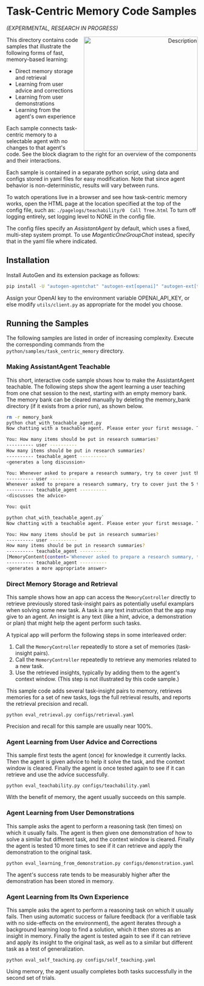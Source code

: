 # Task-Centric Memory Code Samples
_(EXPERIMENTAL, RESEARCH IN PROGRESS)_

<p align="right">
  <img src="../../packages/autogen-ext/imgs/task_centric_memory.png" alt="Description" width="300" align="right" style="margin-left: 10px;">
</p>

This directory contains code samples that illustrate the following forms of fast, memory-based learning:
* Direct memory storage and retrieval
* Learning from user advice and corrections
* Learning from user demonstrations
* Learning from the agent's own experience

Each sample connects task-centric memory to a selectable agent with no changes to that agent's code.
See the block diagram to the right for an overview of the components and their interactions.

Each sample is contained in a separate python script, using data and configs stored in yaml files for easy modification.
Note that since agent behavior is non-deterministic, results will vary between runs.

To watch operations live in a browser and see how task-centric memory works,
open the HTML page at the location specified at the top of the config file,
such as: `./pagelogs/teachability/0  Call Tree.html`
To turn off logging entirely, set logging level to NONE in the config file.

The config files specify an _AssistantAgent_ by default, which uses a fixed, multi-step system prompt.
To use _MagenticOneGroupChat_ instead, specify that in the yaml file where indicated.


## Installation

Install AutoGen and its extension package as follows:

```bash
pip install -U "autogen-agentchat" "autogen-ext[openai]" "autogen-ext[task-centric-memory]"
```

Assign your OpenAI key to the environment variable OPENAI_API_KEY,
or else modify `utils/client.py` as appropriate for the model you choose.


## Running the Samples

The following samples are listed in order of increasing complexity.
Execute the corresponding commands from the `python/samples/task_centric_memory` directory.


### Making AssistantAgent Teachable

This short, interactive code sample shows how to make the AssistantAgent teachable.
The following steps show the agent learning a user teaching from one chat session to the next,
starting with an empty memory bank.
The memory bank can be cleared manually by deleting the memory_bank directory (if it exists from a prior run), as shown below.
    
```bash
rm -r memory_bank
python chat_with_teachable_agent.py
Now chatting with a teachable agent. Please enter your first message. Type 'exit' or 'quit' to quit.

You: How many items should be put in research summaries?
---------- user ----------
How many items should be put in research summaries?
---------- teachable_agent ----------
<generates a long discussion>

You: Whenever asked to prepare a research summary, try to cover just the 5 top items.
---------- user ----------
Whenever asked to prepare a research summary, try to cover just the 5 top items.
---------- teachable_agent ----------
<discusses the advice>

You: quit

python chat_with_teachable_agent.py`
Now chatting with a teachable agent. Please enter your first message. Type 'exit' or 'quit' to quit.

You: How many items should be put in research summaries?
---------- user ----------
How many items should be put in research summaries?
---------- teachable_agent ----------
[MemoryContent(content='Whenever asked to prepare a research summary, try to cover just the 5 top items.', mime_type='MemoryMimeType.TEXT', metadata={})]
---------- teachable_agent ----------
<generates a more appropriate answer> 
```


### Direct Memory Storage and Retrieval

This sample shows how an app can access the `MemoryController` directly
to retrieve previously stored task-insight pairs as potentially useful examplars when solving some new task.
A task is any text instruction that the app may give to an agent.
An insight is any text (like a hint, advice, a demonstration or plan) that might help the agent perform such tasks.

A typical app will perform the following steps in some interleaved order:
1. Call the `MemoryController` repeatedly to store a set of memories (task-insight pairs).
2. Call the `MemoryController` repeatedly to retrieve any memories related to a new task.
3. Use the retrieved insights, typically by adding them to the agent's context window. (This step is not illustrated by this code sample.)

This sample code adds several task-insight pairs to memory, retrieves memories for a set of new tasks,
logs the full retrieval results, and reports the retrieval precision and recall.

`python eval_retrieval.py configs/retrieval.yaml`

Precision and recall for this sample are usually near 100%.


### Agent Learning from User Advice and Corrections

This sample first tests the agent (once) for knowledge it currently lacks.
Then the agent is given advice to help it solve the task, and the context window is cleared.
Finally the agent is once tested again to see if it can retrieve and use the advice successfully.

`python eval_teachability.py configs/teachability.yaml`

With the benefit of memory, the agent usually succeeds on this sample.


### Agent Learning from User Demonstrations

This sample asks the agent to perform a reasoning task (ten times) on which it usually fails.
The agent is then given one demonstration of how to solve a similar but different task, and the context window is cleared.
Finally the agent is tested 10 more times to see if it can retrieve and apply the demonstration to the original task.

`python eval_learning_from_demonstration.py configs/demonstration.yaml`

The agent's success rate tends to be measurably higher after the demonstration has been stored in memory.


### Agent Learning from Its Own Experience

This sample asks the agent to perform a reasoning task on which it usually fails.
Then using automatic success or failure feedback (for a verifiable task with no side-effects on the environment), 
the agent iterates through a background learning loop to find a solution, which it then stores as an insight in memory.
Finally the agent is tested again to see if it can retrieve and apply its insight to the original task,
as well as to a similar but different task as a test of generalization.

`python eval_self_teaching.py configs/self_teaching.yaml`

Using memory, the agent usually completes both tasks successfully in the second set of trials.
